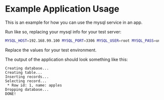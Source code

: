 # Example Application Usage

This is an example for how you can use the mysql service in an app. 

Run like so, replacing your mysql info for your test server:
```sh
MYSQL_HOST=192.168.99.100 MYSQL_PORT=3306 MYSQL_USER=root MYSQL_PASS=unittest node docs/example-app/index.js
```

Replace the values for your test environment.

The output of the application should look something like this:
```text
Creating database...
Creating table...
Inserting records...
Selecting record...
 * Row id: 1, name: apples
Dropping database...
DONE!
```